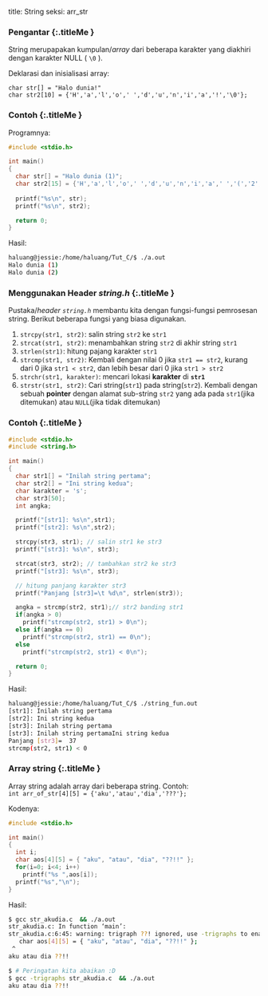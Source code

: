 title: String
seksi: arr_str


### <i class="fa fa-info-circle"></i> Pengantar {:.titleMe }

String merupapakan kumpulan/_array_ dari beberapa karakter yang diakhiri dengan karakter NULL ( `\0` ).

Deklarasi dan inisialisasi array:

`char str[] = "Halo dunia!"`<br/>
`char str2[10] = {'H','a','l','o',' ','d','u','n','i','a','!','\0'};`

### <i class="fa fa-code"></i> Contoh {:.titleMe }

Programnya:
``` c
#include <stdio.h>

int main()
{
  char str[] = "Halo dunia (1)";
  char str2[15] = {'H','a','l','o',' ','d','u','n','i','a',' ','(','2',')','\0'};
  
  printf("%s\n", str);
  printf("%s\n", str2);

  return 0;
}
```

Hasil:
``` bash
haluang@jessie:/home/haluang/Tut_C/$ ./a.out
Halo dunia (1)
Halo dunia (2)
```

### <i class="fa fa-info-circle"></i> Menggunakan Header _string.h_ {:.titleMe }

Pustaka/_header `string.h`_ membantu kita dengan fungsi-fungsi pemrosesan string. Berikut beberapa fungsi yang biasa digunakan.

1. `strcpy(str1, str2)`: salin string `str2` ke `str1`
2. `strcat(str1, str2)`: menambahkan string `str2` di akhir string `str1`
3. `strlen(str1)`: hitung pajang karakter `str1`
4. `strcmp(str1, str2)`: Kembali dengan nilai 0 jika `str1 == str2`, kurang dari 0 jika `str1 < str2`, dan lebih besar dari 0 jika `str1 > str2`
5. `strchr(str1, karakter)`: mencari lokasi **karakter** di **`str1`**
6. `strstr(str1, str2)`: Cari string(`str1`) pada string(`str2`). Kembali dengan sebuah **pointer** dengan alamat sub-string `str2` yang ada pada `str1`(jika ditemukan) atau `NULL`(jika tidak ditemukan)


### <i class="fa fa-code"></i> Contoh {:.titleMe }

``` c
#include <stdio.h>
#include <string.h>

int main()
{
  char str1[] = "Inilah string pertama";
  char str2[] = "Ini string kedua";
  char karakter = 's';
  char str3[50];
  int angka;

  printf("[str1]: %s\n",str1);
  printf("[str2]: %s\n",str2);

  strcpy(str3, str1); // salin str1 ke str3
  printf("[str3]: %s\n", str3);

  strcat(str3, str2); // tambahkan str2 ke str3
  printf("[str3]: %s\n", str3);

  // hitung panjang karakter str3
  printf("Panjang [str3]=\t %d\n", strlen(str3));

  angka = strcmp(str2, str1);// str2 banding str1
  if(angka > 0)
    printf("strcmp(str2, str1) > 0\n");
  else if(angka == 0)
    printf("strcmp(str2, str1) == 0\n");
  else
    printf("strcmp(str2, str1) < 0\n");

  return 0;
}
```

Hasil:
``` bash
haluang@jessie:/home/haluang/Tut_C/$ ./string_fun.out
[str1]: Inilah string pertama
[str2]: Ini string kedua
[str3]: Inilah string pertama
[str3]: Inilah string pertamaIni string kedua
Panjang [str3]=  37
strcmp(str2, str1) < 0
```

### <i class="fa fa-code"></i> Array string {:.titleMe }

Array string adalah array dari beberapa string. Contoh:<br/>
`int arr_of_str[4][5] = {'aku','atau','dia','???'};`

Kodenya:
``` c
#include <stdio.h>

int main()
{
  int i;
  char aos[4][5] = { "aku", "atau", "dia", "??!!" };
  for(i=0; i<4; i++)
    printf("%s ",aos[i]);
  printf("%s","\n");
}
```

Hasil:
``` bash
$ gcc str_akudia.c  && ./a.out
str_akudia.c: In function ‘main’:
str_akudia.c:6:45: warning: trigraph ??! ignored, use -trigraphs to enable [-Wtrigraphs]
   char aos[4][5] = { "aku", "atau", "dia", "??!!" };
 ^
aku atau dia ??!!

$ # Peringatan kita abaikan :D
$ gcc -trigraphs str_akudia.c  && ./a.out
aku atau dia ??!!
```
